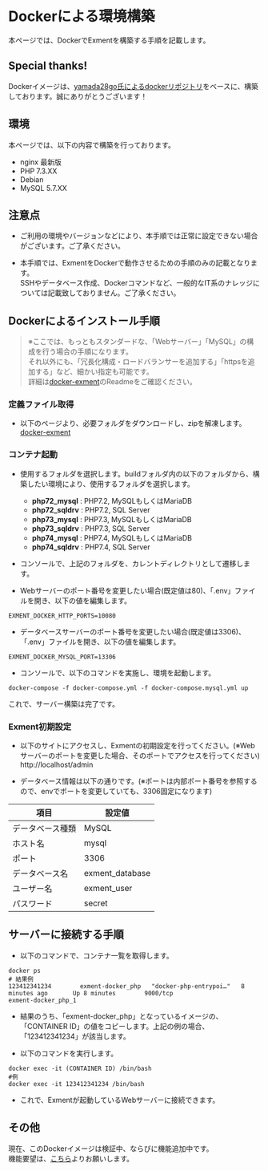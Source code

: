 # Dockerによる環境構築
本ページでは、DockerでExmentを構築する手順を記載します。  

## Special thanks!
Dockerイメージは、[yamada28go氏によるdockerリポジトリ](https://github.com/yamada28go/docker-exment)をベースに、構築しております。誠にありがとうございます！

## 環境
本ページでは、以下の内容で構築を行っております。  
- nginx 最新版
- PHP 7.3.XX
- Debian
- MySQL 5.7.XX

## 注意点

- ご利用の環境やバージョンなどにより、本手順では正常に設定できない場合がございます。ご了承ください。

- 本手順では、ExmentをDockerで動作させるための手順のみの記載となります。  
SSHやデータベース作成、Dockerコマンドなど、一般的なIT系のナレッジについては記載致しておりません。ご了承ください。  

## Dockerによるインストール手順

> ※ここでは、もっともスタンダードな、「Webサーバー」「MySQL」の構成を行う場合の手順になります。  
それ以外にも、「冗長化構成・ロードバランサーを追加する」「httpsを追加する」など、細かい指定も可能です。  
詳細は[docker-exment](https://github.com/exment-git/docker-exment)のReadmeをご確認ください。


### 定義ファイル取得
- 以下のページより、必要フォルダをダウンロードし、zipを解凍します。  
[docker-exment](https://github.com/exment-git/docker-exment)


### コンテナ起動

- 使用するフォルダを選択します。buildフォルダ内の以下のフォルダから、構築したい環境により、使用するフォルダを選択します。
    - **php72_mysql** : PHP7.2, MySQLもしくはMariaDB
    - **php72_sqldrv** : PHP7.2, SQL Server
    - **php73_mysql** : PHP7.3, MySQLもしくはMariaDB
    - **php73_sqldrv** : PHP7.3, SQL Server
    - **php74_mysql** : PHP7.4, MySQLもしくはMariaDB
    - **php74_sqldrv** : PHP7.4, SQL Server

- コンソールで、上記のフォルダを、カレントディレクトリとして遷移します。  

- Webサーバーのポート番号を変更したい場合(既定値は80)、「.env」ファイルを開き、以下の値を編集します。  

```
EXMENT_DOCKER_HTTP_PORTS=10080
```

- データベースサーバーのポート番号を変更したい場合(既定値は3306)、「.env」ファイルを開き、以下の値を編集します。  

```
EXMENT_DOCKER_MYSQL_PORT=13306
```

- コンソールで、以下のコマンドを実施し、環境を起動します。

```
docker-compose -f docker-compose.yml -f docker-compose.mysql.yml up
```

これで、サーバー構築は完了です。

### Exment初期設定
- 以下のサイトにアクセスし、Exmentの初期設定を行ってください。(※Webサーバーのポートを変更した場合、そのポートでアクセスを行ってください)  
http://localhost/admin


- データベース情報は以下の通りです。(※ポートは内部ポート番号を参照するので、envでポートを変更していても、3306固定になります)

| 項目 | 設定値 |
| ---- | ---- |
| データベース種類 | MySQL |
| ホスト名 | mysql |
| ポート | 3306 |
| データベース名 | exment_database |
| ユーザー名 | exment_user |
| パスワード | secret |


## サーバーに接続する手順
- 以下のコマンドで、コンテナ一覧を取得します。

```
docker ps
# 結果例
123412341234        exment-docker_php   "docker-php-entrypoi…"   8 minutes ago       Up 8 minutes        9000/tcp                             exment-docker_php_1
```

- 結果のうち、「exment-docker_php」となっているイメージの、「CONTAINER ID」の値をコピーします。上記の例の場合、「123412341234」が該当します。  

- 以下のコマンドを実行します。

```
docker exec -it (CONTAINER ID) /bin/bash
#例
docker exec -it 123412341234 /bin/bash
```

- これで、Exmentが起動しているWebサーバーに接続できます。


## その他
現在、このDockerイメージは検証中、ならびに機能追加中です。  
機能要望は、[こちら](https://github.com/exment-git/docker-exment/issues)よりお願いします。
